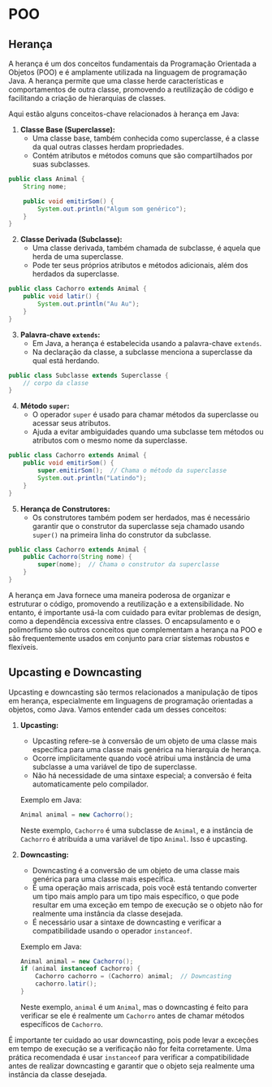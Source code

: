 # POO

## Herança

A herança é um dos conceitos fundamentais da Programação Orientada a Objetos (POO) e é amplamente utilizada na linguagem de programação Java. A herança permite que uma classe herde características e comportamentos de outra classe, promovendo a reutilização de código e facilitando a criação de hierarquias de classes.

Aqui estão alguns conceitos-chave relacionados à herança em Java:

1. **Classe Base (Superclasse):**
   - Uma classe base, também conhecida como superclasse, é a classe da qual outras classes herdam propriedades.
   - Contém atributos e métodos comuns que são compartilhados por suas subclasses.

```java
public class Animal {
    String nome;

    public void emitirSom() {
        System.out.println("Algum som genérico");
    }
}
```

2. **Classe Derivada (Subclasse):**
   - Uma classe derivada, também chamada de subclasse, é aquela que herda de uma superclasse.
   - Pode ter seus próprios atributos e métodos adicionais, além dos herdados da superclasse.

```java
public class Cachorro extends Animal {
    public void latir() {
        System.out.println("Au Au");
    }
}
```

3. **Palavra-chave `extends`:**
   - Em Java, a herança é estabelecida usando a palavra-chave `extends`.
   - Na declaração da classe, a subclasse menciona a superclasse da qual está herdando.

```java
public class Subclasse extends Superclasse {
    // corpo da classe
}
```

4. **Método `super`:**
   - O operador `super` é usado para chamar métodos da superclasse ou acessar seus atributos.
   - Ajuda a evitar ambiguidades quando uma subclasse tem métodos ou atributos com o mesmo nome da superclasse.

```java
public class Cachorro extends Animal {
    public void emitirSom() {
        super.emitirSom();  // Chama o método da superclasse
        System.out.println("Latindo");
    }
}
```

5. **Herança de Construtores:**
   - Os construtores também podem ser herdados, mas é necessário garantir que o construtor da superclasse seja chamado usando `super()` na primeira linha do construtor da subclasse.

```java
public class Cachorro extends Animal {
    public Cachorro(String nome) {
        super(nome);  // Chama o construtor da superclasse
    }
}
```

A herança em Java fornece uma maneira poderosa de organizar e estruturar o código, promovendo a reutilização e a extensibilidade. No entanto, é importante usá-la com cuidado para evitar problemas de design, como a dependência excessiva entre classes. O encapsulamento e o polimorfismo são outros conceitos que complementam a herança na POO e são frequentemente usados em conjunto para criar sistemas robustos e flexíveis.

## Upcasting e Downcasting

Upcasting e downcasting são termos relacionados a manipulação de tipos em herança, especialmente em linguagens de programação orientadas a objetos, como Java. Vamos entender cada um desses conceitos:

1. **Upcasting:**
   - Upcasting refere-se à conversão de um objeto de uma classe mais específica para uma classe mais genérica na hierarquia de herança.
   - Ocorre implicitamente quando você atribui uma instância de uma subclasse a uma variável de tipo de superclasse.
   - Não há necessidade de uma sintaxe especial; a conversão é feita automaticamente pelo compilador.

   Exemplo em Java:

   ```java
   Animal animal = new Cachorro();
   ```

   Neste exemplo, `Cachorro` é uma subclasse de `Animal`, e a instância de `Cachorro` é atribuída a uma variável de tipo `Animal`. Isso é upcasting.

2. **Downcasting:**
   - Downcasting é a conversão de um objeto de uma classe mais genérica para uma classe mais específica.
   - É uma operação mais arriscada, pois você está tentando converter um tipo mais amplo para um tipo mais específico, o que pode resultar em uma exceção em tempo de execução se o objeto não for realmente uma instância da classe desejada.
   - É necessário usar a sintaxe de downcasting e verificar a compatibilidade usando o operador `instanceof`.

   Exemplo em Java:

   ```java
   Animal animal = new Cachorro();
   if (animal instanceof Cachorro) {
       Cachorro cachorro = (Cachorro) animal;  // Downcasting
       cachorro.latir();
   }
   ```

   Neste exemplo, `animal` é um `Animal`, mas o downcasting é feito para verificar se ele é realmente um `Cachorro` antes de chamar métodos específicos de `Cachorro`.

É importante ter cuidado ao usar downcasting, pois pode levar a exceções em tempo de execução se a verificação não for feita corretamente. Uma prática recomendada é usar `instanceof` para verificar a compatibilidade antes de realizar downcasting e garantir que o objeto seja realmente uma instância da classe desejada.
